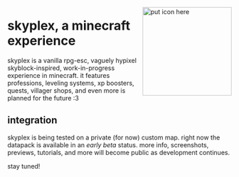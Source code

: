 <img
    align="right" alt="put icon here" width="200px"
    src=""
/>

# skyplex, a minecraft experience

skyplex is a vanilla rpg-esc, vaguely hypixel skyblock-inspired, work-in-progress experience
in minecraft. it features professions, leveling systems, xp boosters, quests, villager shops, and even
more is planned for the future :3

## integration

skyplex is being tested on a private (for now) custom map. right now the datapack is available in an
*early beta* status. more info, screenshots, previews, tutorials, and more will become public
as development continues.

stay tuned!

